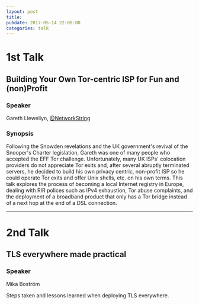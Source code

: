 ```yaml
---
layout: post
title:
pubdate: 2017-05-14 22:00:00
categories: talk
---
```


# 1st Talk

## Building Your Own Tor-centric ISP for Fun and (non)Profit

### Speaker

Gareth Llewellyn, [@NetworkString](https://twitter.com/NetworkString)

### Synopsis

Following the Snowden revelations and the UK government's revival
of the Snooper's Charter legislation, Gareth was one of many people who
accepted the EFF Tor challenge. Unfortunately, many UK ISPs' colocation
providers do not appreciate Tor exits and, after several abruptly
terminated servers, he decided to build his own privacy centric,
non-profit ISP so he could operate Tor exits and offer Unix shells, etc.
on his own terms. This talk explores the process of becoming a local
Internet registry in Europe, dealing with RIR polices such as IPv4
exhaustion, Tor abuse complaints, and the deployment of a broadband
product that only has a Tor bridge instead of a next hop at the end
of a DSL connection.

<hr>


# 2nd Talk

## TLS everywhere made practical

### Speaker

Mika Boström

Steps taken and lessons learned when deploying TLS everywhere.

